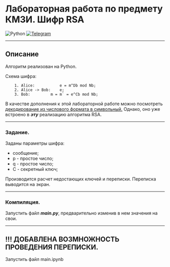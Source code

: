 # Лабораторная работа по предмету КМЗИ. Шифр RSA
![Python](https://img.shields.io/badge/python-3670A0?style=for-the-badge&logo=python&logoColor=ffdd54)
[![Telegram](https://img.shields.io/badge/Telegram-2CA5E0?style=for-the-badge&logo=telegram&logoColor=white)](https://t.me/funny_m4n)
***
## Описание
Алгоритм реализован на Python.

Схема шифра:
```
    1. Alice:           e = m^Db mod Nb;
    2. Alice -> Bob:    e;
    3. Bob:         m = m` = e^Cb mod Nb;    
```

В качестве дополнения к этой лабораторной работе можно посмотреть [декодирование из числового формата в символьный.](https://github.com/socket1970/KMZIcryptogramLB) Однако, оно уже встроено в ***эту*** реализацию алгоритма RSA.
***
### Задание.
Заданы параметры шифра:
* сообщение;
* p - простое число;
* q - простое число;
* С - секретный ключ;

Производится расчет недостающих ключей и переписки. Переписка выводится на экран.
***
### Компиляция.
Запустить файл ***main.py***, предварительно изменив в нем значения на свои.
***

## !!! ДОБАВЛЕНА ВОЗМНОЖНОСТЬ ПРОВЕДЕНИЯ ПЕРЕПИСКИ.
Запустить файл main.ipynb